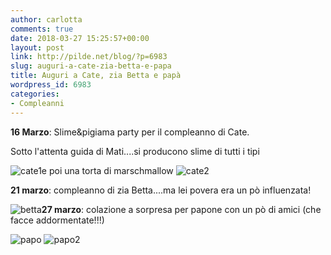 ```yaml
---
author: carlotta
comments: true
date: 2018-03-27 15:25:57+00:00
layout: post
link: http://pilde.net/blog/?p=6983
slug: auguri-a-cate-zia-betta-e-papa
title: Auguri a Cate, zia Betta e papà
wordpress_id: 6983
categories:
- Compleanni
---
```


**16 Marzo**: Slime&pigiama party per il compleanno di Cate.

Sotto l'attenta guida di Mati....si producono slime di tutti i tipi

![cate1](http://pilde.net/blog/wp-content/uploads/2018/03/cate1.png)e poi una torta di marschmallow ![cate2](http://pilde.net/blog/wp-content/uploads/2018/03/cate2.png)

**21 marzo**: compleanno di zia Betta....ma lei povera era un pò influenzata!

![betta](http://pilde.net/blog/wp-content/uploads/2018/03/betta.png)**27 marzo**: colazione a sorpresa per papone con un pò di amici (che facce addormentate!!!)

![papo](http://pilde.net/blog/wp-content/uploads/2018/03/papo.png) ![papo2](http://pilde.net/blog/wp-content/uploads/2018/03/papo2.png)
